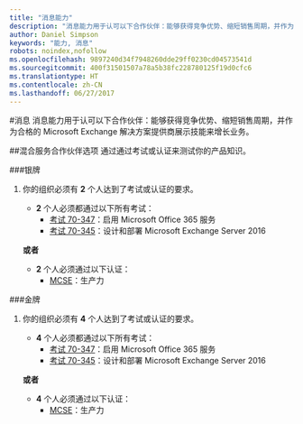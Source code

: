```yaml
---
title: "消息能力"
description: "消息能力用于认可以下合作伙伴：能够获得竞争优势、缩短销售周期，并作为合格的 Microsoft Exchange 解决方案提供商展示技能来增长业务。"
author: Daniel Simpson
keywords: "能力, 消息"
robots: noindex,nofollow
ms.openlocfilehash: 9897240d34f7948260dde29ff0230cd04573541d
ms.sourcegitcommit: 400f31501507a78a5b38fc228780125f19d0cfc6
ms.translationtype: HT
ms.contentlocale: zh-CN
ms.lasthandoff: 06/27/2017
---
```

#<a name="messaging"></a>消息
消息能力用于认可以下合作伙伴：能够获得竞争优势、缩短销售周期，并作为合格的 Microsoft Exchange 解决方案提供商展示技能来增长业务。

##<a name="hybrid-services-partner-option"></a>混合服务合作伙伴选项
通过通过考试或认证来测试你的产品知识。

###<a name="silver"></a>银牌
1. 你的组织必须有 **2** 个人达到了考试或认证的要求。
    
    - **2** 个人必须都通过以下所有考试：
        - [考试 70-347](https://www.microsoft.com/en-us/learning/exam-70-347.aspx)：启用 Microsoft Office 365 服务
        - [考试 70-345](https://www.microsoft.com/en-us/learning/exam-70-345.aspx)：设计和部署 Microsoft Exchange Server 2016

    **或者**

     - **2** 个人必须通过以下认证：
        - [MCSE](https://www.microsoft.com/en-us/learning/mcse-productivity-certification.aspx)：生产力

###<a name="gold"></a>金牌
1. 你的组织必须有 **4** 个人达到了考试或认证的要求。

    - **4** 个人必须都通过以下所有考试：
        - [考试 70-347](https://www.microsoft.com/en-us/learning/exam-70-347.aspx)：启用 Microsoft Office 365 服务
        - [考试 70-345](https://www.microsoft.com/en-us/learning/exam-70-345.aspx)：设计和部署 Microsoft Exchange Server 2016

    **或者**

    - **4** 个人必须通过以下认证：
        - [MCSE](https://www.microsoft.com/en-us/learning/mcse-productivity-certification.aspx)：生产力


